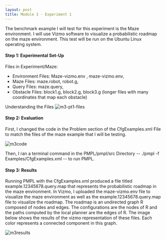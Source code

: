 ```yaml
---
layout: post
title: Module 3 - Experiment 1
---
```


The benchmark example I will test for this experiment is the Maze environment. I will use Vizmo software to visualize a 
probabilistic roadmap on the maze environment. This test will be run on the Ubuntu Linux operating system. 

#### Step 1: Experimental Set-Up ####

Files in Experiment/Maze: 
* Environment Files: Maze-vizmo.env , maze-vizmo.env, 
* Maze Files: maze.robot, robot.g, 
* Query Files: maze.query, 
* Obstacle Files: block1.g, block2.g, block3.g (longer files with many coordinates that map each obstacle)

Understanding the Files
![m3-pt1-files](https://cabreraleon.github.io/images/m3-pt1-files.png)


#### Step 2: Evaluation ####

First, I changed the code in the Problem section of the CfgExamples.xml File to match the files of the maze example that I will be testing.

![m3code](https://cabreraleon.github.io/images/m3-pt1-code.png)

Then, I ran a terminal command in the PMPL/pmpl/src Directory 
--   ./pmpl -f Examples/CfgExamples.xml   --  to run PMPL.


#### Step 3: Results ####

Running PMPL with the CfgExamples.xml produced a file titled example.12345678.query.map that represents 
the probabilistic roadmap in the maze environment. In Vizmo, I uploaded the maze-vizmo.env file to visualize 
the maze environment as well as the example.12345678.query.map file to visualize the roadmap. The roadmap 
is an undirected graph R composed of nodes and edges. The configurations are the nodes of R and the paths 
computed by the local planner are the edges of R. The image below shows the results of the 
vizmo representation of these files. Each color represents a connected component in this graph.

![m3results](https://cabreraleon.github.io/images/module3-maze-benchmark-result.png)
